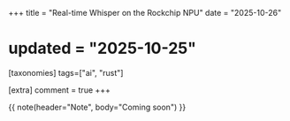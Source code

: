 +++
title = "Real-time Whisper on the Rockchip NPU"
date = "2025-10-26"
# updated = "2025-10-25"

[taxonomies]
tags=["ai", "rust"]

[extra]
comment = true
+++

{{
    note(header="Note",
    body="Coming soon")
}}
